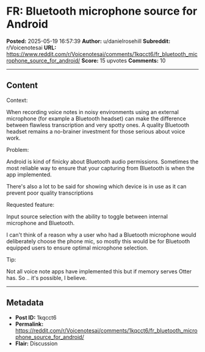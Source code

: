 # FR: Bluetooth microphone source for Android

**Posted:** 2025-05-19 16:57:39
**Author:** u/danielrosehill
**Subreddit:** r/Voicenotesai
**URL:** https://www.reddit.com/r/Voicenotesai/comments/1kqcct6/fr_bluetooth_microphone_source_for_android/
**Score:** 15 upvotes
**Comments:** 10

---

## Content

Context:

When recording voice notes in noisy environments using an external microphone (for example a Bluetooth headset) can make the difference between flawless transcription and very spotty ones. A quality Bluetooth headset remains a no-brainer investment for those serious about voice work. 

Problem:

Android is kind of finicky about Bluetooth audio permissions. Sometimes the most reliable way to ensure that your capturing from Bluetooth is when the app implemented. 

There's also a lot to be said for showing which device is in use as it can prevent poor quality transcriptions

Requested feature:

Input source selection with the ability to toggle between internal microphone and Bluetooth.

I can't think of a reason why a user who had a Bluetooth microphone would deliberately choose the phone mic, so mostly this would be for Bluetooth equipped users to ensure optimal microphone selection. 

Tip:

Not all voice note apps have implemented this but if memory serves Otter has. So
.. it's possible, I believe.

---

## Metadata

- **Post ID:** 1kqcct6
- **Permalink:** https://reddit.com/r/Voicenotesai/comments/1kqcct6/fr_bluetooth_microphone_source_for_android/
- **Flair:** Discussion
